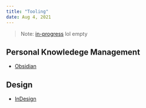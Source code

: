 ```yaml
---
title: "Tooling"
date: Aug 4, 2021
---
```


> Note: [in-progress](notes/por/in-progress.md) lol empty

## Personal Knowledege Management
- [Obsidian](notes/tooling/obsidian.md)

## Design
- [InDesign](notes/tooling/indesign.md)